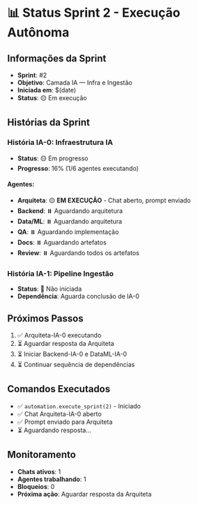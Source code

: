 # 📊 Status Sprint 2 - Execução Autônoma

## Informações da Sprint
- **Sprint**: #2
- **Objetivo**: Camada IA — Infra e Ingestão
- **Iniciada em**: $(date)
- **Status**: 🟡 Em execução

## Histórias da Sprint

### História IA-0: Infraestrutura IA
- **Status**: 🟡 Em progresso
- **Progresso**: 16% (1/6 agentes executando)

#### Agentes:
- **Arquiteta**: 🟡 **EM EXECUÇÃO** - Chat aberto, prompt enviado
- **Backend**: ⏸️ Aguardando arquitetura
- **Data/ML**: ⏸️ Aguardando arquitetura
- **QA**: ⏸️ Aguardando implementação
- **Docs**: ⏸️ Aguardando artefatos
- **Review**: ⏸️ Aguardando todos os artefatos

### História IA-1: Pipeline Ingestão
- **Status**: 🔴 Não iniciada
- **Dependência**: Aguarda conclusão de IA-0

## Próximos Passos
1. ✅ Arquiteta-IA-0 executando
2. ⏳ Aguardar resposta da Arquiteta
3. ⏳ Iniciar Backend-IA-0 e DataML-IA-0
4. ⏳ Continuar sequência de dependências

## Comandos Executados
- ✅ `automation.execute_sprint(2)` - Iniciado
- ✅ Chat Arquiteta-IA-0 aberto
- ✅ Prompt enviado para Arquiteta
- ⏳ Aguardando resposta...

## Monitoramento
- **Chats ativos**: 1
- **Agentes trabalhando**: 1
- **Bloqueios**: 0
- **Próxima ação**: Aguardar resposta da Arquiteta

